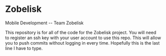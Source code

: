 Zobelisk
========

Mobile Development -- Team Zobelisk

This repository is for all of the code for the Zobelisk project.
You will need to register an ssh key with your user account to use this repo.
This will allow you to push commits without logging in every time.
Hopefully this is the last line I have to type.
